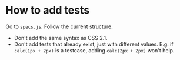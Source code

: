 # How to add tests

Go to [`specs.js`](js/specs.js). Follow the current structure.

- Don't add the same syntax as CSS 2.1.
- Don't add tests that already exist, just with different values. E.g. if `calc(1px + 2px)` is a testcase, adding `calc(2px + 2px)` won't help.
